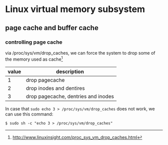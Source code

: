 # Linux virtual memory subsystem

## page cache and buffer cache

### controlling page cache

via /proc/sys/vm/drop_caches, we can force the system to
drop some of the memory used as cache[^1]

| value  |              description            |
|--------|-------------------------------------|
|   1    |  drop pagecache                     |
|   2    | drop inodes and dentires            |
|   3    | drop pagecache, dentries and inodes |

In case that `sudo echo 3 > /proc/sys/vm/drop_caches`
does not work, we can use this command:

	$ sudo sh -c "echo 3 > /proc/sys/vm/drop_caches"

[^1]: http://www.linuxinsight.com/proc_sys_vm_drop_caches.html
